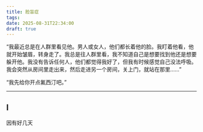 ```yaml
---
title: 脸盲症
tags:
date: 2025-08-31T22:34:00
draft: true
---
```


“我最近总是在人群里看见他。男人或女人，他们都长着他的脸。我盯着他看，他就开始皱眉，转身走了。我总是往人群里看，我不知道自己是想要找到他还是想要躲开他。我没有告诉任何人，他们都觉得我好了，但我有时候感觉自己没法呼吸。我会突然从房间里走出来，然后走进另一个房间，关上门，就站在那里……”

“我先给你开点氟西汀吧。”<!--more-->

---

## I

因有好几天
